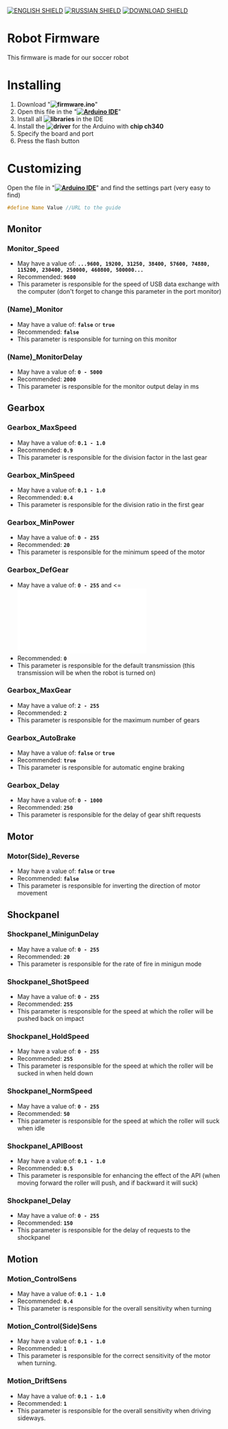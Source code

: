 [![ENGLISH SHIELD](https://img.shields.io/badge/-English-08f?style=flat-square)]()
[![RUSSIAN SHIELD](https://img.shields.io/badge/-Русский-444?style=flat-square)](RU_README.md)
[![DOWNLOAD SHIELD](https://img.shields.io/badge/-Download-F00?style=flat-square)](https://github.com/UBER-BLACK/SoccerRobotsPro/raw/main/src/software/firmware/firmware.ino)
# Robot Firmware
This firmware is made for our soccer robot

# Installing

1. Download "**![firmware.ino](https://github.com/UBER-BLACK/SoccerRobotsPro/raw/main/src/software/firmware/firmware.ino)**"
1. Open this file in the "**[![Arduino IDE]()](https://www.arduino.cc/en/software)**"
1. Install all **![libraries](https://github.com/UBER-BLACK/SoccerRobotsPro/tree/main/src/software/libraries)** in the IDE
1. Install the **![driver](https://github.com/UBER-BLACK/SoccerRobotsPro/tree/main/src/software/driver)** for the Arduino with **chip ch340**
1. Specify the board and port
1. Press the flash button

# Customizing

Open the file in "**[![Arduino IDE]()](https://www.arduino.cc/en/software)**" and find the settings part (very easy to find)
```C++
#define Name Value //URL to the guide
```

## Monitor

### Monitor_Speed

  - May have a value of: **``...9600, 19200, 31250, 38400, 57600, 74880, 115200, 230400, 250000, 460800, 500000...``**
  - Recommended: **``9600``**
  - This parameter is responsible for the speed of USB data exchange with the computer (don't forget to change this parameter in the port monitor)

### (Name)_Monitor

  - May have a value of: **``false``** or **``true``**
  - Recommended: **``false``**
  - This parameter is responsible for turning on this monitor

### (Name)_MonitorDelay

  - May have a value of: **``0 - 5000``**
  - Recommended: **``2000``**
  - This parameter is responsible for the monitor output delay in ms

## Gearbox

### Gearbox_MaxSpeed

  - May have a value of: **``0.1 - 1.0``**
  - Recommended: **``0.9``**
  - This parameter is responsible for the division factor in the last gear

### Gearbox_MinSpeed

  - May have a value of: **``0.1 - 1.0``**
  - Recommended: **``0.4``**
  - This parameter is responsible for the division ratio in the first gear

### Gearbox_MinPower

  - May have a value of: **``0 - 255``**
  - Recommended: **``20``**
  - This parameter is responsible for the minimum speed of the motor

### Gearbox_DefGear

  - May have a value of: **``0 - 255``** and <= **![Gearbox_MaxGear](README.md#Gearbox_MaxGear)**
  - Recommended: **``0``**
  - This parameter is responsible for the default transmission (this transmission will be when the robot is turned on)

### Gearbox_MaxGear

  - May have a value of: **``2 - 255``**
  - Recommended: **``2``**
  - This parameter is responsible for the maximum number of gears

### Gearbox_AutoBrake

  - May have a value of: **``false``** or **``true``**
  - Recommended: **``true``**
  - This parameter is responsible for automatic engine braking

### Gearbox_Delay

  - May have a value of: **``0 - 1000``**
  - Recommended: **``250``**
  - This parameter is responsible for the delay of gear shift requests

## Motor

### Motor(Side)_Reverse

  - May have a value of: **``false``** or **``true``**
  - Recommended: **``false``**
  - This parameter is responsible for inverting the direction of motor movement

## Shockpanel

### Shockpanel_MinigunDelay

  - May have a value of: **``0 - 255``**
  - Recommended: **``20``**
  - This parameter is responsible for the rate of fire in minigun mode

### Shockpanel_ShotSpeed

  - May have a value of: **``0 - 255``**
  - Recommended: **``255``**
  - This parameter is responsible for the speed at which the roller will be pushed back on impact

### Shockpanel_HoldSpeed

  - May have a value of: **``0 - 255``**
  - Recommended: **``255``**
  - This parameter is responsible for the speed at which the roller will be sucked in when held down

### Shockpanel_NormSpeed

  - May have a value of: **``0 - 255``**
  - Recommended: **``50``**
  - This parameter is responsible for the speed at which the roller will suck when idle

### Shockpanel_APIBoost

  - May have a value of: **``0.1 - 1.0``**
  - Recommended: **``0.5``**
  - This parameter is responsible for enhancing the effect of the API (when moving forward the roller will push, and if backward it will suck)

### Shockpanel_Delay

  - May have a value of: **``0 - 255``**
  - Recommended: **``150``**
  - This parameter is responsible for the delay of requests to the shockpanel

## Motion

### Motion_ControlSens

  - May have a value of: **``0.1 - 1.0``**
  - Recommended: **``0.4``**
  - This parameter is responsible for the overall sensitivity when turning

### Motion_Control(Side)Sens

  - May have a value of: **``0.1 - 1.0``**
  - Recommended: **``1``**
  - This parameter is responsible for the correct sensitivity of the motor when turning.

### Motion_DriftSens

  - May have a value of: **``0.1 - 1.0``**
  - Recommended: **``1``**
  - This parameter is responsible for the overall sensitivity when driving sideways.
